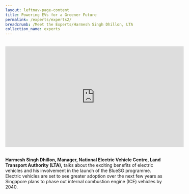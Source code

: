```yaml
---
layout: leftnav-page-content
title: Powering EVs for a Greener Future
permalink: /experts/experts2/
breadcrumb: /Meet the Experts/Harmesh Singh Dhillon, LTA
collection_name: experts
---
```


<br>
<div class="bp-youtube">
<iframe width="560" height="315" src="https://www.youtube.com/embed/wXiouZalD68" frameborder="0" allow="accelerometer; autoplay; encrypted-media; gyroscope; picture-in-picture" allowfullscreen></iframe>
</div>
<br>

<b>Harmesh Singh Dhillon, Manager, National Electric Vehicle Centre, Land Transport Authority (LTA),</b> talks about the exciting benefits of electric vehicles and his involvement in the launch of the BlueSG programme. Electric vehicles are set to see greater adoption over the next few years as Singapore plans to phase out internal combustion engine (ICE) vehicles by 2040. 
